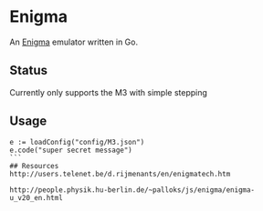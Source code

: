 # Enigma
An [Enigma](https://en.wikipedia.org/wiki/Enigma_machine) emulator written in Go.
## Status
Currently only supports the M3 with simple stepping
## Usage
````
e := loadConfig("config/M3.json")
e.code("super secret message")
```
## Resources
http://users.telenet.be/d.rijmenants/en/enigmatech.htm

http://people.physik.hu-berlin.de/~palloks/js/enigma/enigma-u_v20_en.html

